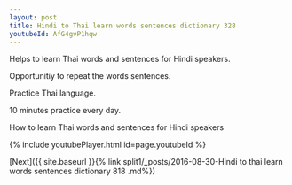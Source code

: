 ```yaml
---
layout: post
title: Hindi to Thai learn words sentences dictionary 328 
youtubeId: AfG4gvP1hqw
---
```

 
 
Helps to learn Thai words and sentences for Hindi speakers.

Opportunitiy to repeat the words sentences. 

Practice Thai language. 
 
10 minutes practice every day. 
 
How to learn Thai words and sentences for Hindi speakers 
 
{% include youtubePlayer.html id=page.youtubeId %}
 
 
[Next]({{ site.baseurl }}{% link  split1/_posts/2016-08-30-Hindi to thai learn words sentences dictionary 818 .md%})
 
